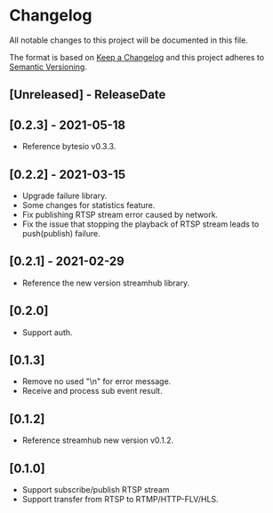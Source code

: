 # Changelog

All notable changes to this project will be documented in this file.

The format is based on [Keep a Changelog](http://keepachangelog.com/)
and this project adheres to [Semantic Versioning](http://semver.org/).

<!-- next-header -->

## [Unreleased] - ReleaseDate

## [0.2.3] - 2021-05-18
- Reference bytesio v0.3.3.

## [0.2.2] - 2021-03-15
- Upgrade failure library.
- Some changes for statistics feature.
- Fix publishing RTSP stream error caused by network.
- Fix the issue that stopping the playback of RTSP stream leads to push(publish) failure.

## [0.2.1] - 2021-02-29
- Reference the new version streamhub library.

## [0.2.0]
- Support auth.

## [0.1.3]
- Remove no used "\n" for error message.
- Receive and process sub event result.

## [0.1.2]
- Reference streamhub new version v0.1.2.

## [0.1.0]
- Support subscribe/publish RTSP stream
- Support transfer from RTSP to RTMP/HTTP-FLV/HLS.






